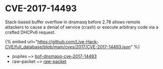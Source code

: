 # CVE-2017-14493

Stack-based buffer overflow in dnsmasq before 2.78 allows remote attackers to cause a denial of service (crash) or execute arbitrary code via a crafted DHCPv6 request.

{% embed url="https://github.com/Live-Hack-CVE/full_database/blob/main/cves/2017/CVE-2017-14493.json" %}


* pupiles ~> [bof-dnsmasq-cve-2017-14493](https://www.alice-snow.ru/2017/database/cve-2017-14493/bof-dnsmasq-cve-2017-14493-pupiles)
* raw-packet ~> [raw-packet](https://www.alice-snow.ru/2017/database/cve-2017-14493/raw-packet-raw-packet)